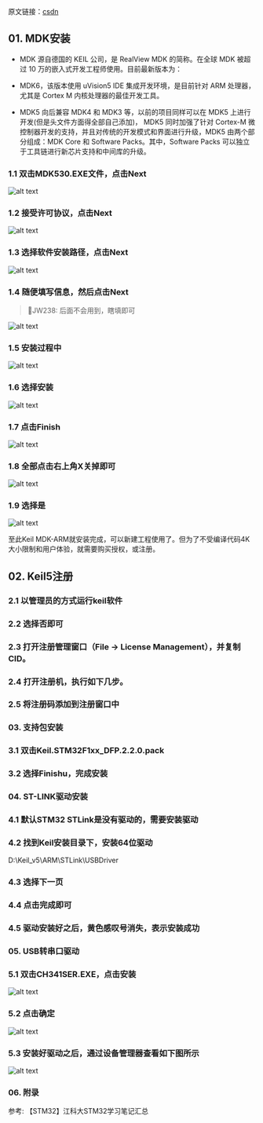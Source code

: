 原文链接：[csdn](https://blog.csdn.net/u010249597/article/details/134765079)

## 01. MDK安装
+ MDK 源自德国的 KEIL 公司，是 RealView MDK 的简称。在全球 MDK 被超过 10 万的嵌入式开发工程师使用。目前最新版本为：

+ MDK6，该版本使用 uVision5 IDE 集成开发环境，是目前针对 ARM 处理器，尤其是 Cortex M 内核处理器的最佳开发工具。

+ MDK5 向后兼容 MDK4 和 MDK3 等，以前的项目同样可以在 MDK5 上进行开发(但是头文件方面得全部自己添加)， MDK5 同时加强了针对 Cortex-M 微控制器开发的支持，并且对传统的开发模式和界面进行升级，MDK5 由两个部分组成：MDK Core 和 Software Packs。其中，Software Packs 可以独立于工具链进行新芯片支持和中间库的升级。

### 1.1 双击MDK530.EXE文件，点击Next
![alt text](assets/image-28.png)

### 1.2 接受许可协议，点击Next
![alt text](assets/image-29.png)

### 1.3 选择软件安装路径，点击Next
![alt text](assets/image-30.png)

### 1.4 随便填写信息，然后点击Next
> 🧐JW238: 后面不会用到，瞎填即可

![alt text](assets/image-31.png)

### 1.5 安装过程中
![alt text](assets/image-32.png)

### 1.6 选择安装
![alt text](assets/image-33.png)

### 1.7 点击Finish
![alt text](assets/image-34.png)

### 1.8 全部点击右上角X关掉即可
![alt text](assets/image-35.png)

### 1.9 选择是
![alt text](assets/image-36.png)

至此Keil MDK-ARM就安装完成，可以新建工程使用了。但为了不受编译代码4K大小限制和用户体验，就需要购买授权，或注册。

## 02. Keil5注册
### 2.1 以管理员的方式运行keil软件


### 2.2 选择否即可


### 2.3 打开注册管理窗口（File -> License Management），并复制CID。


### 2.4 打开注册机，执行如下几步。


### 2.5 将注册码添加到注册窗口中


### 03. 支持包安装
### 3.1 双击Keil.STM32F1xx_DFP.2.2.0.pack


### 3.2 选择Finishu，完成安装


### 04. ST-LINK驱动安装
### 4.1 默认STM32 STLink是没有驱动的，需要安装驱动


### 4.2 找到Keil安装目录下，安装64位驱动

D:\Keil_v5\ARM\STLink\USBDriver


### 4.3 选择下一页



### 4.4 点击完成即可


### 4.5 驱动安装好之后，黄色感叹号消失，表示安装成功



### 05. USB转串口驱动
### 5.1 双击CH341SER.EXE，点击安装
![alt text](assets/image-39.png)


### 5.2 点击确定
![alt text](assets/image-38.png)


### 5.3 安装好驱动之后，通过设备管理器查看如下图所示
![alt text](assets/image-37.png)


### 06. 附录
参考: 【STM32】江科大STM32学习笔记汇总
